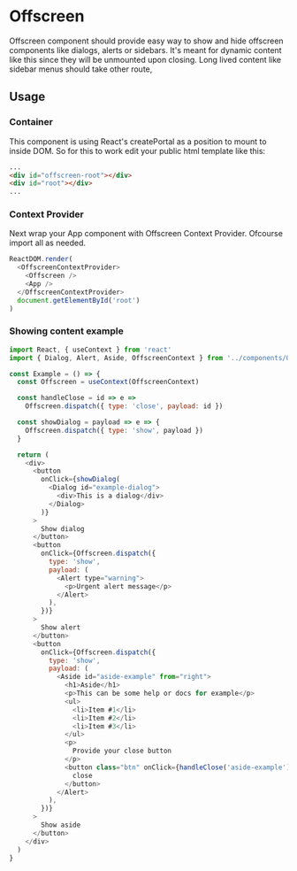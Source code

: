# Offscreen

Offscreen component should provide easy way to show and hide offscreen components like dialogs, alerts or sidebars. It's meant for dynamic content like this since they will be unmounted upon closing. Long lived content like sidebar menus should take other route,

## Usage

### Container

This component is using React's createPortal as a position to mount to inside DOM. So for this to work edit your public html template like this:

```html
...
<div id="offscreen-root"></div>
<div id="root"></div>
...
```

### Context Provider

Next wrap your App component with Offscreen Context Provider. Ofcourse import all as needed.

```js
ReactDOM.render(
  <OffscreenContextProvider>
    <Offscreen />
    <App />
  </OffscreenContextProvider>
  document.getElementById('root')
)
```

### Showing content example

```js
import React, { useContext } from 'react'
import { Dialog, Alert, Aside, OffscreenContext } from '../components/Offscreen'

const Example = () => {
  const Offscreen = useContext(OffscreenContext)

  const handleClose = id => e =>
    Offscreen.dispatch({ type: 'close', payload: id })

  const showDialog = payload => e => {
    Offscreen.dispatch({ type: 'show', payload })
  }

  return (
    <div>
      <button
        onClick={showDialog(
          <Dialog id="example-dialog">
            <div>This is a dialog</div>
          </Dialog>
        )}
      >
        Show dialog
      </button>
      <button
        onClick={Offscreen.dispatch({
          type: 'show',
          payload: (
            <Alert type="warning">
              <p>Urgent alert message</p>
            </Alert>
          ),
        })}
      >
        Show alert
      </button>
      <button
        onClick={Offscreen.dispatch({
          type: 'show',
          payload: (
            <Aside id="aside-example" from="right">
              <h1>Aside</h1>
              <p>This can be some help or docs for example</p>
              <ul>
                <li>Item #1</li>
                <li>Item #2</li>
                <li>Item #3</li>
              </ul>
              <p>
                Provide your close button
              </p>
              <button class="btn" onClick={handleClose('aside-example')}>
                close
              </button>
            </Alert>
          ),
        })}
      >
        Show aside
      </button>
    </div>
  )
}
```
